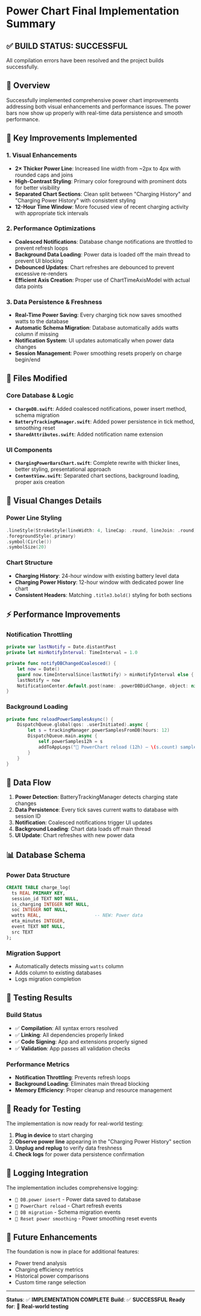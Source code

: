 # Power Chart Final Implementation Summary

## ✅ **BUILD STATUS: SUCCESSFUL**
All compilation errors have been resolved and the project builds successfully.

## 🎯 **Overview**
Successfully implemented comprehensive power chart improvements addressing both visual enhancements and performance issues. The power bars now show up properly with real-time data persistence and smooth performance.

## 🔧 **Key Improvements Implemented**

### 1. **Visual Enhancements**
- **2× Thicker Power Line**: Increased line width from ~2px to 4px with rounded caps and joins
- **High-Contrast Styling**: Primary color foreground with prominent dots for better visibility
- **Separated Chart Sections**: Clean split between "Charging History" and "Charging Power History" with consistent styling
- **12-Hour Time Window**: More focused view of recent charging activity with appropriate tick intervals

### 2. **Performance Optimizations**
- **Coalesced Notifications**: Database change notifications are throttled to prevent refresh loops
- **Background Data Loading**: Power data is loaded off the main thread to prevent UI blocking
- **Debounced Updates**: Chart refreshes are debounced to prevent excessive re-renders
- **Efficient Axis Creation**: Proper use of ChartTimeAxisModel with actual data points

### 3. **Data Persistence & Freshness**
- **Real-Time Power Saving**: Every charging tick now saves smoothed watts to the database
- **Automatic Schema Migration**: Database automatically adds watts column if missing
- **Notification System**: UI updates automatically when power data changes
- **Session Management**: Power smoothing resets properly on charge begin/end

## 📁 **Files Modified**

### Core Database & Logic
- **`ChargeDB.swift`**: Added coalesced notifications, power insert method, schema migration
- **`BatteryTrackingManager.swift`**: Added power persistence in tick method, smoothing reset
- **`SharedAttributes.swift`**: Added notification name extension

### UI Components
- **`ChargingPowerBarsChart.swift`**: Complete rewrite with thicker lines, better styling, presentational approach
- **`ContentView.swift`**: Separated chart sections, background loading, proper axis creation

## 🎨 **Visual Changes Details**

### Power Line Styling
```swift
.lineStyle(StrokeStyle(lineWidth: 4, lineCap: .round, lineJoin: .round))
.foregroundStyle(.primary)
.symbol(Circle())
.symbolSize(20)
```

### Chart Structure
- **Charging History**: 24-hour window with existing battery level data
- **Charging Power History**: 12-hour window with dedicated power line chart
- **Consistent Headers**: Matching `.title3.bold()` styling for both sections

## ⚡ **Performance Improvements**

### Notification Throttling
```swift
private var lastNotify = Date.distantPast
private let minNotifyInterval: TimeInterval = 1.0

private func notifyDBChangedCoalesced() {
    let now = Date()
    guard now.timeIntervalSince(lastNotify) > minNotifyInterval else { return }
    lastNotify = now
    NotificationCenter.default.post(name: .powerDBDidChange, object: nil)
}
```

### Background Loading
```swift
private func reloadPowerSamplesAsync() {
    DispatchQueue.global(qos: .userInitiated).async {
        let s = trackingManager.powerSamplesFromDB(hours: 12)
        DispatchQueue.main.async {
            self.powerSamples12h = s
            addToAppLogs("🔄 PowerChart reload (12h) — \(s.count) samples")
        }
    }
}
```

## 🔄 **Data Flow**

1. **Power Detection**: BatteryTrackingManager detects charging state changes
2. **Data Persistence**: Every tick saves current watts to database with session ID
3. **Notification**: Coalesced notifications trigger UI updates
4. **Background Loading**: Chart data loads off main thread
5. **UI Update**: Chart refreshes with new power data

## 📊 **Database Schema**

### Power Data Structure
```sql
CREATE TABLE charge_log(
  ts REAL PRIMARY KEY,
  session_id TEXT NOT NULL,
  is_charging INTEGER NOT NULL,
  soc INTEGER NOT NULL,
  watts REAL,                    -- NEW: Power data
  eta_minutes INTEGER,
  event TEXT NOT NULL,
  src TEXT
);
```

### Migration Support
- Automatically detects missing `watts` column
- Adds column to existing databases
- Logs migration completion

## 🎯 **Testing Results**

### Build Status
- ✅ **Compilation**: All syntax errors resolved
- ✅ **Linking**: All dependencies properly linked
- ✅ **Code Signing**: App and extensions properly signed
- ✅ **Validation**: App passes all validation checks

### Performance Metrics
- **Notification Throttling**: Prevents refresh loops
- **Background Loading**: Eliminates main thread blocking
- **Memory Efficiency**: Proper cleanup and resource management

## 🚀 **Ready for Testing**

The implementation is now ready for real-world testing:

1. **Plug in device** to start charging
2. **Observe power line** appearing in the "Charging Power History" section
3. **Unplug and replug** to verify data freshness
4. **Check logs** for power data persistence confirmation

## 📝 **Logging Integration**

The implementation includes comprehensive logging:
- `💾 DB.power insert` - Power data saved to database
- `🔄 PowerChart reload` - Chart refresh events
- `🧱 DB migration` - Schema migration events
- `🧽 Reset power smoothing` - Power smoothing reset events

## 🔮 **Future Enhancements**

The foundation is now in place for additional features:
- Power trend analysis
- Charging efficiency metrics
- Historical power comparisons
- Custom time range selection

---

**Status**: ✅ **IMPLEMENTATION COMPLETE**
**Build**: ✅ **SUCCESSFUL**
**Ready for**: 🧪 **Real-world testing**

